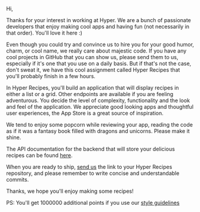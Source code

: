Hi,

Thanks for your interest in working at Hyper. We are a bunch of passionate developers that enjoy making cool apps and having fun (not necessarily in that order). You'll love it here :)

Even though you could try and convince us to hire you for your good humor, charm, or cool name, we really care about majestic code. If you have any cool projects in GitHub that you can show us, please send them to us, especially if it's one that you use on a daily basis. But if that's not the case, don't sweat it, we have this cool assignment called Hyper Recipes that you'll probably finish in a few hours.

In Hyper Recipes, you'll build an application that will display recipes in either a list or a grid. Other endpoints are available if you are feeling adventurous. You decide the level of complexity, functionality and the look and feel of the application. We appreciate good looking apps and thoughtful user experiences, the App Store is a great source of inspiration.

We tend to enjoy some popcorn while reviewing your app, reading the code as if it was a fantasy book filled with dragons and unicorns. Please make it shine.

The API documentation for the backend that will store your delicious recipes can be found [here](https://github.com/hyperoslo/iOS-playbook/blob/master/RECIPES_API.md).

When you are ready to ship, [send us](mailto:ios@hyper.no) the link to your Hyper Recipes repository, and please remember to write concise and understandable commits.

Thanks, we hope you'll enjoy making some recipes!

PS: You'll get 1000000 additional points if you use our [style guidelines](https://github.com/hyperoslo/iOS-playbook/blob/master/STYLE_GUIDELINES.md)
